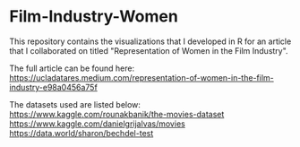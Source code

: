 # Film-Industry-Women

This repository contains the visualizations that I developed in R for an article that I collaborated on titled "Representation of Women in the Film Industry". 

The full article can be found here: https://ucladatares.medium.com/representation-of-women-in-the-film-industry-e98a0456a75f 

The datasets used are listed below:
https://www.kaggle.com/rounakbanik/the-movies-dataset
https://www.kaggle.com/danielgrijalvas/movies
https://data.world/sharon/bechdel-test
